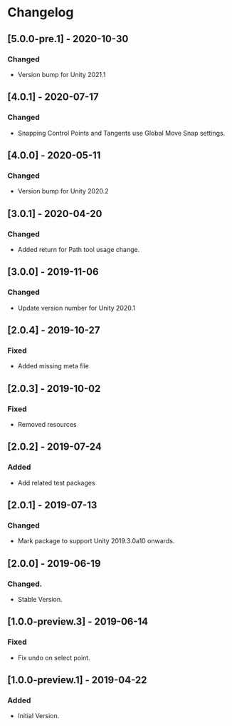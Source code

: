 # Changelog

## [5.0.0-pre.1] - 2020-10-30
### Changed
- Version bump for Unity 2021.1

## [4.0.1] - 2020-07-17
### Changed
- Snapping Control Points and Tangents use Global Move Snap settings.

## [4.0.0] - 2020-05-11
### Changed
- Version bump for Unity 2020.2

## [3.0.1] - 2020-04-20
### Changed
- Added return for Path tool usage change.

## [3.0.0] - 2019-11-06
### Changed
- Update version number for Unity 2020.1

## [2.0.4] - 2019-10-27
### Fixed
- Added missing meta file

## [2.0.3] - 2019-10-02
### Fixed
- Removed resources

## [2.0.2] - 2019-07-24
### Added
- Add related test packages

## [2.0.1] - 2019-07-13
### Changed
- Mark package to support Unity 2019.3.0a10 onwards.

## [2.0.0] - 2019-06-19
### Changed.
- Stable Version.

## [1.0.0-preview.3] - 2019-06-14
### Fixed
- Fix undo on select point.

## [1.0.0-preview.1] - 2019-04-22
### Added
- Initial Version.